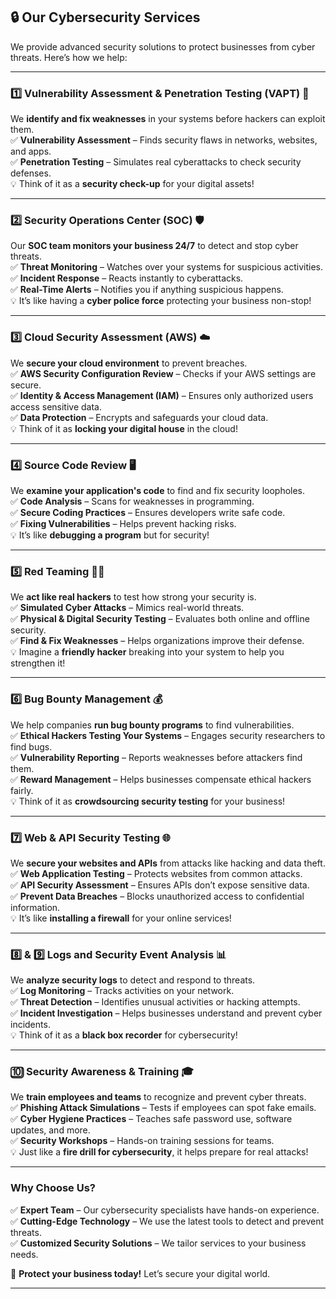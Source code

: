 ## **🔒 Our Cybersecurity Services**  

We provide advanced security solutions to protect businesses from cyber threats. Here’s how we help:  

---

### **1️⃣ Vulnerability Assessment & Penetration Testing (VAPT) 🚀**  
We **identify and fix weaknesses** in your systems before hackers can exploit them.  
✅ **Vulnerability Assessment** – Finds security flaws in networks, websites, and apps.  
✅ **Penetration Testing** – Simulates real cyberattacks to check security defenses.  
💡 Think of it as a **security check-up** for your digital assets!  

---

### **2️⃣ Security Operations Center (SOC) 🛡️**  
Our **SOC team monitors your business 24/7** to detect and stop cyber threats.  
✅ **Threat Monitoring** – Watches over your systems for suspicious activities.  
✅ **Incident Response** – Reacts instantly to cyberattacks.  
✅ **Real-Time Alerts** – Notifies you if anything suspicious happens.  
💡 It’s like having a **cyber police force** protecting your business non-stop!  

---

### **3️⃣ Cloud Security Assessment (AWS) ☁️**  
We **secure your cloud environment** to prevent breaches.  
✅ **AWS Security Configuration Review** – Checks if your AWS settings are secure.  
✅ **Identity & Access Management (IAM)** – Ensures only authorized users access sensitive data.  
✅ **Data Protection** – Encrypts and safeguards your cloud data.  
💡 Think of it as **locking your digital house** in the cloud!  

---

### **4️⃣ Source Code Review 🖥️**  
We **examine your application's code** to find and fix security loopholes.  
✅ **Code Analysis** – Scans for weaknesses in programming.  
✅ **Secure Coding Practices** – Ensures developers write safe code.  
✅ **Fixing Vulnerabilities** – Helps prevent hacking risks.  
💡 It’s like **debugging a program** but for security!  

---

### **5️⃣ Red Teaming 🏴‍☠️**  
We **act like real hackers** to test how strong your security is.  
✅ **Simulated Cyber Attacks** – Mimics real-world threats.  
✅ **Physical & Digital Security Testing** – Evaluates both online and offline security.  
✅ **Find & Fix Weaknesses** – Helps organizations improve their defense.  
💡 Imagine a **friendly hacker** breaking into your system to help you strengthen it!  

---

### **6️⃣ Bug Bounty Management 💰**  
We help companies **run bug bounty programs** to find vulnerabilities.  
✅ **Ethical Hackers Testing Your Systems** – Engages security researchers to find bugs.  
✅ **Vulnerability Reporting** – Reports weaknesses before attackers find them.  
✅ **Reward Management** – Helps businesses compensate ethical hackers fairly.  
💡 Think of it as **crowdsourcing security testing** for your business!  

---

### **7️⃣ Web & API Security Testing 🌐**  
We **secure your websites and APIs** from attacks like hacking and data theft.  
✅ **Web Application Testing** – Protects websites from common attacks.  
✅ **API Security Assessment** – Ensures APIs don’t expose sensitive data.  
✅ **Prevent Data Breaches** – Blocks unauthorized access to confidential information.  
💡 It’s like **installing a firewall** for your online services!  

---

### **8️⃣ & 9️⃣ Logs and Security Event Analysis 📊**  
We **analyze security logs** to detect and respond to threats.  
✅ **Log Monitoring** – Tracks activities on your network.  
✅ **Threat Detection** – Identifies unusual activities or hacking attempts.  
✅ **Incident Investigation** – Helps businesses understand and prevent cyber incidents.  
💡 Think of it as a **black box recorder** for cybersecurity!  

---

### **🔟 Security Awareness & Training 🎓**  
We **train employees and teams** to recognize and prevent cyber threats.  
✅ **Phishing Attack Simulations** – Tests if employees can spot fake emails.  
✅ **Cyber Hygiene Practices** – Teaches safe password use, software updates, and more.  
✅ **Security Workshops** – Hands-on training sessions for teams.  
💡 Just like a **fire drill for cybersecurity**, it helps prepare for real attacks!  

---

### **Why Choose Us?**  
✅ **Expert Team** – Our cybersecurity specialists have hands-on experience.  
✅ **Cutting-Edge Technology** – We use the latest tools to detect and prevent threats.  
✅ **Customized Security Solutions** – We tailor services to your business needs.  

🚀 **Protect your business today!** Let’s secure your digital world.  

---
